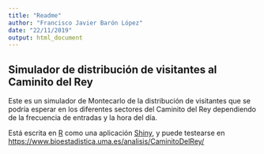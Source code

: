 ```yaml
---
title: "Readme"
author: "Francisco Javier Barón López"
date: "22/11/2019"
output: html_document
---
```




## Simulador de distribución de visitantes al Caminito del Rey

Este es un simulador de Montecarlo de la distribución de visitantes que se podría esperar en los diferentes sectores del Caminito del Rey dependiendo de la frecuencia de entradas y la hora del día.

Está escrita en [R](https://www.R-project.org/) como una aplicación [Shiny](https://shiny.rstudio.com/), y puede testearse en
 https://www.bioestadistica.uma.es/analisis/CaminitoDelRey/
 

